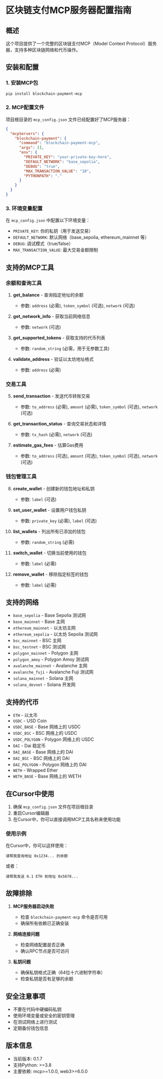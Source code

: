 # 区块链支付MCP服务器配置指南

## 概述

这个项目提供了一个完整的区块链支付MCP（Model Context Protocol）服务器，支持多种区块链网络和代币操作。

## 安装和配置

### 1. 安装MCP包

```bash
pip install blockchain-payment-mcp
```

### 2. MCP配置文件

项目根目录的 `mcp_config.json` 文件已经配置好了MCP服务器：

```json
{
  "mcpServers": {
    "blockchain-payment": {
      "command": "blockchain-payment-mcp",
      "args": [],
      "env": {
        "PRIVATE_KEY": "your-private-key-here",
        "DEFAULT_NETWORK": "base_sepolia",
        "DEBUG": "true",
        "MAX_TRANSACTION_VALUE": "10",
        "PYTHONPATH": "."
      }
    }
  }
}
```

### 3. 环境变量配置

在 `mcp_config.json` 中配置以下环境变量：

- `PRIVATE_KEY`: 你的私钥（用于发送交易）
- `DEFAULT_NETWORK`: 默认网络（base_sepolia, ethereum_mainnet 等）
- `DEBUG`: 调试模式（true/false）
- `MAX_TRANSACTION_VALUE`: 最大交易金额限制

## 支持的MCP工具

### 余额和查询工具

1. **get_balance** - 查询指定地址的余额
   - 参数: `address` (必需), `token_symbol` (可选), `network` (可选)

2. **get_network_info** - 获取当前网络信息
   - 参数: `network` (可选)

3. **get_supported_tokens** - 获取支持的代币列表
   - 参数: `random_string` (必需，用于无参数工具)

4. **validate_address** - 验证以太坊地址格式
   - 参数: `address` (必需)

### 交易工具

5. **send_transaction** - 发送代币转账交易
   - 参数: `to_address` (必需), `amount` (必需), `token_symbol` (可选), `network` (可选)

6. **get_transaction_status** - 查询交易状态和详情
   - 参数: `tx_hash` (必需), `network` (可选)

7. **estimate_gas_fees** - 估算Gas费用
   - 参数: `to_address` (可选), `amount` (可选), `token_symbol` (可选), `network` (可选)

### 钱包管理工具

8. **create_wallet** - 创建新的钱包地址和私钥
   - 参数: `label` (可选)

9. **set_user_wallet** - 设置用户钱包私钥
   - 参数: `private_key` (必需), `label` (可选)

10. **list_wallets** - 列出所有已添加的钱包
    - 参数: `random_string` (必需)

11. **switch_wallet** - 切换当前使用的钱包
    - 参数: `label` (必需)

12. **remove_wallet** - 移除指定标签的钱包
    - 参数: `label` (必需)

## 支持的网络

- `base_sepolia` - Base Sepolia 测试网
- `base_mainnet` - Base 主网
- `ethereum_mainnet` - 以太坊主网
- `ethereum_sepolia` - 以太坊 Sepolia 测试网
- `bsc_mainnet` - BSC 主网
- `bsc_testnet` - BSC 测试网
- `polygon_mainnet` - Polygon 主网
- `polygon_amoy` - Polygon Amoy 测试网
- `avalanche_mainnet` - Avalanche 主网
- `avalanche_fuji` - Avalanche Fuji 测试网
- `solana_mainnet` - Solana 主网
- `solana_devnet` - Solana 开发网

## 支持的代币

- `ETH` - 以太币
- `USDC` - USD Coin
- `USDC_BASE` - Base 网络上的 USDC
- `USDC_BSC` - BSC 网络上的 USDC
- `USDC_POLYGON` - Polygon 网络上的 USDC
- `DAI` - Dai 稳定币
- `DAI_BASE` - Base 网络上的 DAI
- `DAI_BSC` - BSC 网络上的 DAI
- `DAI_POLYGON` - Polygon 网络上的 DAI
- `WETH` - Wrapped Ether
- `WETH_BASE` - Base 网络上的 WETH

## 在Cursor中使用

1. 确保 `mcp_config.json` 文件在项目根目录
2. 重启Cursor编辑器
3. 在Cursor中，你可以直接调用MCP工具名称来使用功能

### 使用示例

在Cursor中，你可以这样使用：

```
请帮我查询地址 0x1234... 的余额
```

或者：

```
请帮我发送 0.1 ETH 到地址 0x5678...
```


## 故障排除

1. **MCP服务器启动失败**
   - 检查 `blockchain-payment-mcp` 命令是否可用
   - 确保所有依赖已正确安装

2. **网络连接问题**
   - 检查网络配置是否正确
   - 确认RPC节点是否可访问

3. **私钥问题**
   - 确保私钥格式正确（64位十六进制字符串）
   - 检查私钥是否有足够的余额

## 安全注意事项

- 不要在代码中硬编码私钥
- 使用环境变量或安全的密钥管理
- 在测试网络上进行测试
- 定期备份钱包信息

## 版本信息

- 当前版本: 0.1.7
- 支持Python: >=3.8
- 主要依赖: mcp>=1.0.0, web3>=6.0.0


